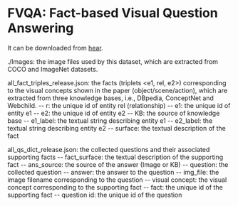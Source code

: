 # FVQA: Fact-based Visual Question Answering
It can be downloaded from [hear](https://www.dropbox.com/s/iyz6l7jhbt6jb7q/new_dataset_release.zip?dl=0).

./Images: the image files used by this dataset, which are extracted from COCO and ImageNet datasets.

all_fact_triples_release.json: the facts (triplets <e1, rel, e2>) corresponding to the visual concepts shown in the paper (object/scene/action), which are extracted from three knowledge bases, i.e., DBpedia, ConceptNet and Webchild.
-- r: the unique id of entity rel (relationship)
-- e1: the unique id of entity e1
-- e2: the unique id of entity e2
-- KB: the source of knowledge base
-- e1_label: the textual string describing entity e1
-- e2_label: the textual string describing entity e2
-- surface: the textual description of the fact

all_qs_dict_release.json: the collected questions and their associated supporting facts
-- fact_surface: the textual description of the supporting fact
-- ans_source: the source of the answer (Image or KB)
-- question: the collected question
-- answer: the answer to the question
-- img_file: the image filename corresponding to the question
-- visual concept: the visual concept corresponding to the supporting fact
-- fact: the unique id of the supporting fact
-- question id: the unique id of the question
